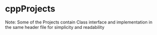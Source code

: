 # cppProjects
Note: Some of the Projects contain Class interface and implementation in the same header file for simplicity and readability



